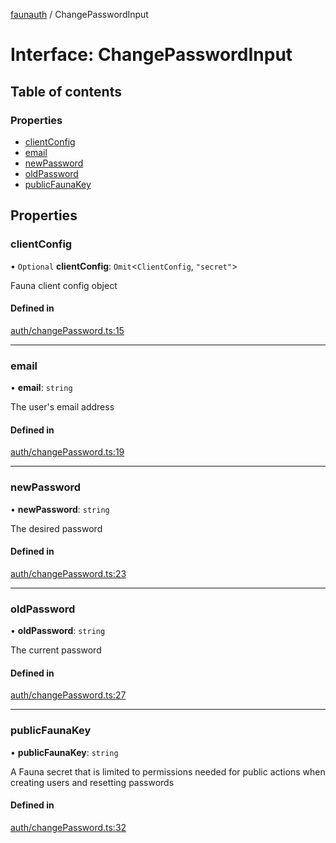 [faunauth](../index.md) / ChangePasswordInput

# Interface: ChangePasswordInput

## Table of contents

### Properties

- [clientConfig](ChangePasswordInput.md#clientconfig)
- [email](ChangePasswordInput.md#email)
- [newPassword](ChangePasswordInput.md#newpassword)
- [oldPassword](ChangePasswordInput.md#oldpassword)
- [publicFaunaKey](ChangePasswordInput.md#publicfaunakey)

## Properties

### clientConfig

• `Optional` **clientConfig**: `Omit`<`ClientConfig`, ``"secret"``\>

Fauna client config object

#### Defined in

[auth/changePassword.ts:15](https://github.com/alexnitta/faunauth/blob/8d66af9/src/auth/changePassword.ts#L15)

___

### email

• **email**: `string`

The user's email address

#### Defined in

[auth/changePassword.ts:19](https://github.com/alexnitta/faunauth/blob/8d66af9/src/auth/changePassword.ts#L19)

___

### newPassword

• **newPassword**: `string`

The desired password

#### Defined in

[auth/changePassword.ts:23](https://github.com/alexnitta/faunauth/blob/8d66af9/src/auth/changePassword.ts#L23)

___

### oldPassword

• **oldPassword**: `string`

The current password

#### Defined in

[auth/changePassword.ts:27](https://github.com/alexnitta/faunauth/blob/8d66af9/src/auth/changePassword.ts#L27)

___

### publicFaunaKey

• **publicFaunaKey**: `string`

A Fauna secret that is limited to permissions needed for public actions when creating users
and resetting passwords

#### Defined in

[auth/changePassword.ts:32](https://github.com/alexnitta/faunauth/blob/8d66af9/src/auth/changePassword.ts#L32)
